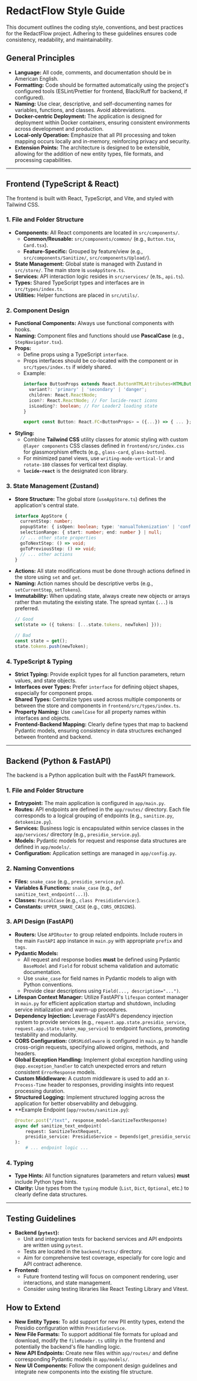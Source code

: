 # RedactFlow Style Guide

This document outlines the coding style, conventions, and best practices for the RedactFlow project. Adhering to these guidelines ensures code consistency, readability, and maintainability.

## General Principles

-   **Language:** All code, comments, and documentation should be in American English.
-   **Formatting:** Code should be formatted automatically using the project's configured tools (ESLint/Prettier for frontend, Black/Ruff for backend, if configured).
-   **Naming:** Use clear, descriptive, and self-documenting names for variables, functions, and classes. Avoid abbreviations.
-   **Docker-centric Deployment:** The application is designed for deployment within Docker containers, ensuring consistent environments across development and production.
-   **Local-only Operation:** Emphasize that all PII processing and token mapping occurs locally and in-memory, reinforcing privacy and security.
-   **Extension Points:** The architecture is designed to be extensible, allowing for the addition of new entity types, file formats, and processing capabilities.

---

## Frontend (TypeScript & React)

The frontend is built with React, TypeScript, and Vite, and styled with Tailwind CSS.

### 1. File and Folder Structure

-   **Components:** All React components are located in `src/components/`.
    -   **Common/Reusable:** `src/components/common/` (e.g., `Button.tsx`, `Card.tsx`).
    -   **Feature-Specific:** Grouped by feature/view (e.g., `src/components/Sanitize/`, `src/components/Upload/`).
-   **State Management:** Global state is managed with Zustand in `src/store/`. The main store is `useAppStore.ts`.
-   **Services:** API interaction logic resides in `src/services/` (e.ts., `api.ts`).
-   **Types:** Shared TypeScript types and interfaces are in `src/types/index.ts`.
-   **Utilities:** Helper functions are placed in `src/utils/`.

### 2. Component Design

-   **Functional Components:** Always use functional components with hooks.
-   **Naming:** Component files and functions should use **PascalCase** (e.g., `StepNavigator.tsx`).
-   **Props:**
    -   Define props using a TypeScript `interface`.
    -   Props interfaces should be co-located with the component or in `src/types/index.ts` if widely shared.
    -   Example:
        ```typescript
        interface ButtonProps extends React.ButtonHTMLAttributes<HTMLButtonElement> {
          variant?: 'primary' | 'secondary' | 'danger';
          children: React.ReactNode;
          icon?: React.ReactNode; // For lucide-react icons
          isLoading?: boolean; // For Loader2 loading state
        }

        export const Button: React.FC<ButtonProps> = ({...}) => { ... };
        ```
-   **Styling:**
    -   Combine **Tailwind CSS** utility classes for atomic styling with custom `@layer components` CSS classes defined in `frontend/src/index.css` for glassmorphism effects (e.g., `glass-card`, `glass-button`).
    -   For minimized panel views, use `writing-mode-vertical-lr` and `rotate-180` classes for vertical text display.
    -   **`lucide-react`** is the designated icon library.

### 3. State Management (Zustand)

-   **Store Structure:** The global store (`useAppStore.ts`) defines the application's central state.
    ```typescript
    interface AppStore {
      currentStep: number;
      popupState: { isOpen: boolean; type: 'manualTokenization' | 'confirmation' | null; data: any };
      selectionRange: { start: number; end: number } | null;
      // ... other state properties
      goToNextStep: () => void;
      goToPreviousStep: () => void;
      // ... other actions
    }
    ```
-   **Actions:** All state modifications must be done through actions defined in the store using `set` and `get`.
-   **Naming:** Action names should be descriptive verbs (e.g., `setCurrentStep`, `setTokens`).
-   **Immutability:** When updating state, always create new objects or arrays rather than mutating the existing state. The spread syntax (`...`) is preferred.
    ```typescript
    // Good
    set(state => ({ tokens: [...state.tokens, newToken] }));

    // Bad
    const state = get();
    state.tokens.push(newToken);
    ```

### 4. TypeScript & Typing

-   **Strict Typing:** Provide explicit types for all function parameters, return values, and state objects.
-   **Interfaces over Types:** Prefer `interface` for defining object shapes, especially for component props.
-   **Shared Types:** Centralize types used across multiple components or between the store and components in `frontend/src/types/index.ts`.
-   **Property Naming:** Use `camelCase` for all property names within interfaces and objects.
-   **Frontend-Backend Mapping:** Clearly define types that map to backend Pydantic models, ensuring consistency in data structures exchanged between frontend and backend.

---

## Backend (Python & FastAPI)

The backend is a Python application built with the FastAPI framework.

### 1. File and Folder Structure

-   **Entrypoint:** The main application is configured in `app/main.py`.
-   **Routes:** API endpoints are defined in the `app/routes/` directory. Each file corresponds to a logical grouping of endpoints (e.g., `sanitize.py`, `detokenize.py`).
-   **Services:** Business logic is encapsulated within service classes in the `app/services/` directory (e.g., `presidio_service.py`).
-   **Models:** Pydantic models for request and response data structures are defined in `app/models/`.
-   **Configuration:** Application settings are managed in `app/config.py`.

### 2. Naming Conventions

-   **Files:** `snake_case` (e.g., `presidio_service.py`).
-   **Variables & Functions:** `snake_case` (e.g., `def sanitize_text_endpoint(...)`).
-   **Classes:** `PascalCase` (e.g., `class PresidioService:`).
-   **Constants:** `UPPER_SNAKE_CASE` (e.g., `CORS_ORIGINS`).

### 3. API Design (FastAPI)

-   **Routers:** Use `APIRouter` to group related endpoints. Include routers in the main `FastAPI` app instance in `main.py` with appropriate `prefix` and `tags`.
-   **Pydantic Models:**
    -   All request and response bodies **must** be defined using Pydantic `BaseModel` and `Field` for robust schema validation and automatic documentation.
    -   Use `snake_case` for field names in Pydantic models to align with Python conventions.
    -   Provide clear descriptions using `Field(..., description="...")`.
-   **Lifespan Context Manager:** Utilize FastAPI's `lifespan` context manager in `main.py` for efficient application startup and shutdown, including service initialization and warm-up procedures.
-   **Dependency Injection:** Leverage FastAPI's dependency injection system to provide services (e.g., `request.app.state.presidio_service`, `request.app.state.token_map_service`) to endpoint functions, promoting testability and modularity.
-   **CORS Configuration:** `CORSMiddleware` is configured in `main.py` to handle cross-origin requests, specifying allowed origins, methods, and headers.
-   **Global Exception Handling:** Implement global exception handling using `@app.exception_handler` to catch unexpected errors and return consistent `ErrorResponse` models.
-   **Custom Middleware:** A custom middleware is used to add an `X-Process-Time` header to responses, providing insights into request processing duration.
-   **Structured Logging:** Implement structured logging across the application for better observability and debugging.
-   **Example Endpoint (`app/routes/sanitize.py`):
    ```python
    @router.post("/text", response_model=SanitizeTextResponse)
    async def sanitize_text_endpoint(
        request: SanitizeTextRequest,
        presidio_service: PresidioService = Depends(get_presidio_service),
    ):
        # ... endpoint logic ...
    ```

### 4. Typing

-   **Type Hints:** All function signatures (parameters and return values) **must** include Python type hints.
-   **Clarity:** Use types from the `typing` module (`List`, `Dict`, `Optional`, etc.) to clearly define data structures.

---

## Testing Guidelines

-   **Backend (`pytest`):**
    -   Unit and integration tests for backend services and API endpoints are written using `pytest`.
    -   Tests are located in the `backend/tests/` directory.
    -   Aim for comprehensive test coverage, especially for core logic and API contract adherence.
-   **Frontend:**
    -   Future frontend testing will focus on component rendering, user interactions, and state management.
    -   Consider using testing libraries like React Testing Library and Vitest.

## How to Extend

-   **New Entity Types:** To add support for new PII entity types, extend the Presidio configuration within `PresidioService`.
-   **New File Formats:** To support additional file formats for upload and download, modify the `fileReader.ts` utility in the frontend and potentially the backend's file handling logic.
-   **New API Endpoints:** Create new files within `app/routes/` and define corresponding Pydantic models in `app/models/`.
-   **New UI Components:** Follow the component design guidelines and integrate new components into the existing file structure.
